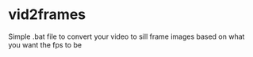 # vid2frames
Simple .bat file to convert your video to sill frame images based on what you want the fps to be
